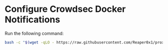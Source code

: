 # Configure Crowdsec Docker Notifications

Run the following command:
```bash
bash -c "$(wget -qLO - https://raw.githubusercontent.com/Reaper0x1/proxmox-scripts/main/crowdsec/configure-discord.sh)"
```